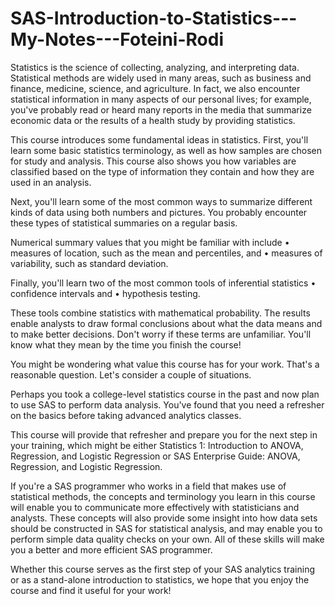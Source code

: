 # SAS-Introduction-to-Statistics---My-Notes---Foteini-Rodi
Statistics is the science of collecting, analyzing, and interpreting data.
Statistical methods are widely used in many areas, such as business and finance, medicine, science, and agriculture. In fact, we also encounter statistical information in many aspects of our personal lives; for example, you've probably read or heard many reports in the media that summarize economic data or the results of a health study by providing statistics.

This course introduces some fundamental ideas in statistics. First, you'll learn some basic statistics terminology, as well as how samples are chosen for study and analysis. This course also shows you how variables are classified based on the type of information they contain and how they are used in an analysis.

Next, you'll learn some of the most common ways to summarize different kinds of data using both numbers and pictures. You probably encounter these types of statistical summaries on a regular basis.

Numerical summary values that you might be familiar with include
•	measures of location, such as the mean and percentiles, and
•	measures of variability, such as standard deviation.


Finally, you'll learn two of the most common tools of inferential statistics
•	confidence intervals and 
•	hypothesis testing.

These tools combine statistics with mathematical probability. The results enable analysts to draw formal conclusions about what the data means and to make better decisions. Don't worry if these terms are unfamiliar. You'll know what they mean by the time you finish the course!

You might be wondering what value this course has for your work. That's a reasonable question. Let's consider a couple of situations.

Perhaps you took a college-level statistics course in the past and now plan to use SAS to perform data analysis. You've found that you need a refresher on the basics before taking advanced analytics classes.

This course will provide that refresher and prepare you for the next step in your training, which might be either Statistics 1: Introduction to ANOVA, Regression, and Logistic Regression or SAS Enterprise Guide: ANOVA, Regression, and Logistic Regression.

If you're a SAS programmer who works in a field that makes use of statistical methods, the concepts and terminology you learn in this course will enable you to communicate more effectively with statisticians and analysts. These concepts will also provide some insight into how data sets should be constructed in SAS for statistical analysis, and may enable you to perform simple data quality checks on your own. All of these skills will make you a better and more efficient SAS programmer.

Whether this course serves as the first step of your SAS analytics training or as a stand-alone introduction to statistics, we hope that you enjoy the course and find it useful for your work!
 

